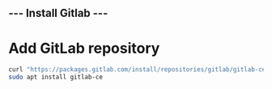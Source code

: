 <!-- # Install GitLab on MicroK8s Cluster -->
<!-- microk8s helm repo add gitlab https://charts.gitlab.io/ -->
<!--  -->
<!-- microk8s helm install gitlab gitlab/gitlab -->
  <!-- --set postgresql.install=false -->
  <!-- --set global.psql.host=10.0.30.51,10.0.10.52,10.0.20.58 -->
  <!-- --set global.psql.port=5433 -->
  <!-- --set global.psql.password.secret=gitlab-yb-password -->
  <!-- --set global.psql.password.key=yb-password -->
<!--  -->
<!-- # Get initial root password for GitLab -->
<!-- microk8s kubectl get secret gitlab-gitlab-initial-root-password -ojsonpath='{.data.password}' | base64 --decode ; echo -->
<!--  -->
<!-- # Set up password secret for GitLab -->
<!-- microk8s kubectl create secret generic gitlab-yb-password \ -->
  <!-- --from-literal=yb-password=$(openssl rand -base64 32) -->
<!--  -->
<!-- # Get password secret for GitLab -->
<!-- microk8s kubectl get secret gitlab-yb-password -o jsonpath="{.data.yb-password}" | base64 --decode -->

## --- Install Gitlab --- ##
# Add GitLab repository
```bash
curl "https://packages.gitlab.com/install/repositories/gitlab/gitlab-ce/script.deb.sh" | sudo os=debian dist=bookworm bash
sudo apt install gitlab-ce
```
